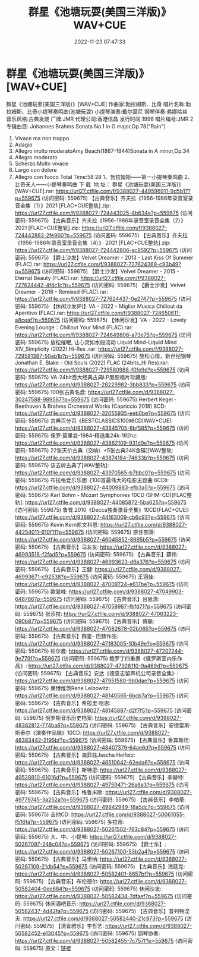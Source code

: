 ﻿---
title: 群星《池塘玩耍(美国三洋版)》WAV+CUE
date: 2022-11-23 07:47:33
categories: 古典音乐、新世纪、纯音雅乐
tags: 纯音雅乐
---
# 群星《池塘玩耍(美国三洋版)》[WAV+CUE]

群星《池塘玩耍(美国三洋版)》[WAV+CUE]
作曲家:勃拉姆斯、比奇
唱片名称:勃拉姆斯、比奇小提琴奏鸣曲(池塘玩耍)
小提琴演奏:戴尔莫尼
钢琴伴奏:弗娜哈丝
音乐风格:古典发烧
厂牌:JMR
代理公司:香港信昌
发行时间:1996
唱片编号:JMR 2
专辑曲目:
Johannes Brahms Sonata No.1 in G major,Op.78("Rain")
01. Vivace ma non troppo
02. Adagio
03. Allegro molto moderatoAmy
Beach(1867-1944)Sonata in A minor,Op.34
04. Allegro moderato
05. Scherzo:Molto vivace
06. Largo con dolore
07. Allegro con fuoco
Total Time:58:28
1、勃拉姆斯——第一小提琴奏鸣曲
2、比奇夫人——小提琴奏鸣曲
下
载  地
址：
群星《池塘玩耍(美国三洋版)》[WAV+CUE].rar: https://url27.ctfile.com/f/9388027-449596911-9d5b17?p=559675
(访问密码: 559675)
【古典音乐】齐夫拉《1956-1986年录音室录音全集（1）》2021 [FLAC+CUE整轨].zip: https://url27.ctfile.com/f/9388027-724443025-4b634e?p=559675
(访问密码: 559675)
【古典音乐】齐夫拉《1956-1986年录音室录音全集（2）》 2021 [FLAC+CUE整轨].zip: https://url27.ctfile.com/f/9388027-724442882-2fe960?p=559675
(访问密码: 559675)
【古典音乐】齐夫拉《1956-1986年录音室录音全集（4）》 2021 [FLAC+CUE整轨].zip: https://url27.ctfile.com/f/9388027-724442806-ac8592?p=559675
(访问密码: 559675)
【爵士沙发】Velvet Dreamer - 2013 - Last Kiss Of Summer (FLAC).rar:
https://url27.ctfile.com/f/9388027-727624369-c93b49?p=559675
(访问密码: 559675)
【爵士沙发】Velvet Dreamer - 2015 - Eternal Beauty (FLAC).rar:
https://url27.ctfile.com/f/9388027-727624442-4f4c1c?p=559675
(访问密码: 559675)
【爵士沙发】Velvet Dreamer - 2016 - Remixed (FLAC).rar: https://url27.ctfile.com/f/9388027-727624437-0e2747?p=559675
(访问密码: 559675)
【休闲沙发(P)】VA - 2022 - Miglior Musica Chillout da Aperitivo
(FLAC).rar: https://url27.ctfile.com/f/9388027-724650611-a8ceaf?p=559675
(访问密码: 559675)
【休闲沙发】VA - 2022 - Lovely Evening Lounge：Chillout Your Mind
(FLAC).rar: https://url27.ctfile.com/f/9388027-724649806-a73e75?p=559675
(访问密码: 559675)
放松催眠, 让心灵如水般流动 Liquid Mind-Liquid Mind XIV_Simplicity (2022)
Hi-Res .rar: https://url27.ctfile.com/f/9388027-729581387-50eb1b?p=559675
(访问密码: 559675)
放松心情，新世纪钢琴 Jonathan E. Blake - Old Souls (2022) FLAC (24bits_Hi
Res).rar: https://url27.ctfile.com/f/9388027-729580988-f0fe9d?p=559675
(访问密码: 559675)
VA-24bit百大经典古典LP黑胶唱片珍藏版: https://url27.ctfile.com/d/9388027-28229982-3bb833?p=559675
(访问密码: 559675)
100张古典名盘: https://url27.ctfile.com/d/9388027-30247588-989567?p=559675
(访问密码: 559675)
Herbert Kegel - Beethoven & Brahms Orchestral Works
(Capriccio 2018) 8CD: https://url27.ctfile.com/d/9388027-32055935-eeb0be?p=559675
(访问密码: 559675)
古典百分百《BESTCLASSICS100》6CD[WAV+CUE]: https://url27.ctfile.com/d/9388027-43845705-8bf585?p=559675
(访问密码: 559675)
保罗·莫里哀-1984-精选集24k-192hz: https://url27.ctfile.com/d/9388027-43862109-931d9e?p=559675
(访问密码: 559675)
22张天价古典（交响）+5张古典24K金碟][WAV整轨: https://url27.ctfile.com/d/9388027-43874184-74633b?p=559675
(访问密码: 559675)
该去听古典了[WAV整轨]: https://url27.ctfile.com/d/9388027-43970565-b7bbc0?p=559675
(访问密码: 559675)
布拉格爱乐乐团《100首最伟大的电影主题曲 6CD》: https://url27.ctfile.com/d/9388027-44009883-efb3a5?p=559675
(访问密码: 559675)
Karl Bohm - Mozart Symphonies 10CD (SHM-CD)[FLAC整轨]: https://url27.ctfile.com/d/9388027-44085872-5ba625?p=559675
(访问密码: 559675)
鲁普.2010《Decca独奏录音全集》10CD[FLAC+CUE]: https://url27.ctfile.com/d/9388027-44163009-cb6c93?p=559675
(访问密码: 559675)
Kevin Kern凯文科恩: https://url27.ctfile.com/d/9388027-44254011-610f11?p=559675
(访问密码: 559675)
原住部落: https://url27.ctfile.com/d/9388027-46045852-8695b5?p=559675
(访问密码: 559675)
【古典音乐】马友友: https://url27.ctfile.com/d/9388027-46993518-f2fad5?p=559675
(访问密码: 559675)
【古典音乐】薛伟: https://url27.ctfile.com/d/9388027-46993623-d6a376?p=559675
(访问密码: 559675)
【古典音乐】王健: https://url27.ctfile.com/d/9388027-46993671-c92538?p=559675
(访问密码: 559675)
王羽佳: https://url27.ctfile.com/d/9388027-47009724-e617be?p=559675
(访问密码: 559675)
歐翠峰: https://url27.ctfile.com/d/9388027-47049903-648786?p=559675
(访问密码: 559675)
【古典音乐】吕思清: https://url27.ctfile.com/d/9388027-47058987-fbfd71?p=559675
(访问密码: 559675)
张莎拉: https://url27.ctfile.com/d/9388027-47063223-090b87?p=559675
(访问密码: 559675)
【古典音乐】傅聪: https://url27.ctfile.com/d/9388027-47082678-02b065?p=559675
(访问密码: 559675)
【古典音乐】群星- 巴赫作品: https://url27.ctfile.com/d/9388027-47183005-10b49e?p=559675
(访问密码: 559675)
帕尔曼: https://url27.ctfile.com/d/9388027-47207244-9e779f?p=559675
(访问密码: 559675)
鲍罗丁四重奏《俄罗斯室内乐作品》: https://url27.ctfile.com/d/9388027-47926110-9a469d?p=559675
(访问密码: 559675)
【古典音乐】安达《德意志留声机公司录音全集》: https://url27.ctfile.com/d/9388027-47951580-9b0dae?p=559675
(访问密码: 559675)
莱博维茨Rene Leibowitz: https://url27.ctfile.com/d/9388027-48140565-6bcb7a?p=559675
(访问密码: 559675)
【古典音乐】希拉里·哈恩: https://url27.ctfile.com/d/9388027-48145887-d2f7f5?p=559675
(访问密码: 559675)
俄罗斯音乐历史档案: https://url27.ctfile.com/d/9388027-48382812-774ba8?p=559675
(访问密码: 559675)
【古典音乐】安德雷斯·斯泰尔《演奏作品辑》10CD: https://url27.ctfile.com/d/9388027-48383442-2f95bf?p=559675
(访问密码: 559675)
【古典音乐】鲁宾斯坦: https://url27.ctfile.com/d/9388027-48407379-64ae6d?p=559675
(访问密码: 559675)
【古典音乐】海菲兹Jascha Heifetz: https://url27.ctfile.com/d/9388027-48510642-62eda6?p=559675
(访问密码: 559675)
【古典音乐】斯特恩: https://url27.ctfile.com/d/9388027-49528810-61016d?p=559675
(访问密码: 559675)
【古典音乐】李赫特: https://url27.ctfile.com/d/9388027-49759471-26a8a3?p=559675
(访问密码: 559675)
【古典音乐】格鲁米欧: https://url27.ctfile.com/d/9388027-49779745-3a252a?p=559675
(访问密码: 559675)
【古典音乐】李帕蒂: https://url27.ctfile.com/d/9388027-49842949-18a5dc?p=559675
(访问密码: 559675)
吉他CD: https://url27.ctfile.com/d/9388027-50061055-f516fa?p=559675
(访问密码: 559675)
多拉蒂: https://url27.ctfile.com/d/9388027-50261502-763c84?p=559675
(访问密码: 559675)
大、中、小提琴: https://url27.ctfile.com/d/9388027-50267097-248c04?p=559675
(访问密码: 559675)
【爵士乐】: https://url27.ctfile.com/d/9388027-50267100-53b2a4?p=559675
(访问密码: 559675)
【古典音乐】马里纳: https://url27.ctfile.com/d/9388027-50267109-21db54?p=559675
(访问密码: 559675)
【古典音乐】海廷克: https://url27.ctfile.com/d/9388027-50582401-8657bf?p=559675
(访问密码: 559675)
【古典音乐】布伦德尔: https://url27.ctfile.com/d/9388027-50582404-0ee684?p=559675
(访问密码: 559675)
休闲沙发: https://url27.ctfile.com/d/9388027-50582434-7dfaef?p=559675
(访问密码: 559675)
休闲酒吧音乐: https://url27.ctfile.com/d/9388027-50582437-4d42fa?p=559675
(访问密码: 559675)
【古典音乐】普列特涅夫: https://url27.ctfile.com/d/9388027-50582440-21c973?p=559675
(访问密码: 559675)
【清音雅乐】李哲艺: https://url27.ctfile.com/d/9388027-50582452-e13045?p=559675
(访问密码: 559675)
钢琴协奏: https://url27.ctfile.com/d/9388027-50582455-7c757f?p=559675
(访问密码: 559675)
原文：[链接](https://blog.sina.com.cn/s/blog_1647c7e76010310do.html)